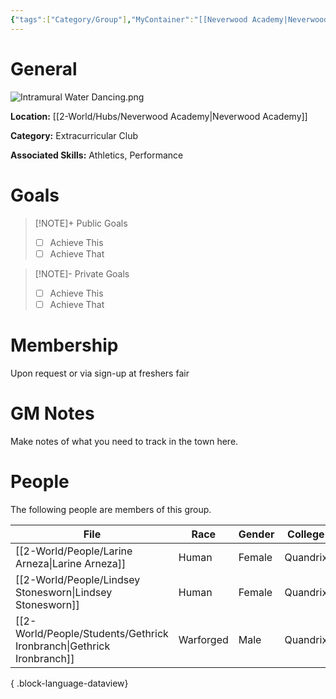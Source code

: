 ```yaml
---
{"tags":["Category/Group"],"MyContainer":"[[Neverwood Academy|Neverwood Academy]]","MyCategory":"Extracurricular Club","image":"Intramural Water Dancing.png","obsidianUIMode":"preview","leaders":null,"staff":null,"members":null,"initiates":null,"primary_contact":null,"Skill1":"Athletics","Skill2":"Performance","dg-publish":true,"dg-path":"World/Groups/Extracurricular Club/Intramural Water-Dancing Club.md","permalink":"/world/groups/extracurricular-club/intramural-water-dancing-club/","dgPassFrontmatter":true,"updated":"2025-09-29T12:51:56.000+01:00"}
---
```



# General

![Intramural Water Dancing.png](/img/user/z_Assets/Extracurriculars/Intramural%20Water%20Dancing.png)

**Location:** [[2-World/Hubs/Neverwood Academy\|Neverwood Academy]]

**Category:** Extracurricular Club

**Associated Skills:** Athletics, Performance

# Goals

> [!NOTE]+ Public Goals
> - [ ] Achieve This
> - [ ] Achieve That

> [!NOTE]- Private Goals
> - [ ] Achieve This
> - [ ] Achieve That

# Membership
Upon request or via sign-up at freshers fair

# GM Notes

Make notes of what you need to track in the town here. 


# People

The following people are members of this group.  


| File                                                                    | Race      | Gender | College  |
| ----------------------------------------------------------------------- | --------- | ------ | -------- |
| [[2-World/People/Larine Arneza\|Larine Arneza]]                      | Human     | Female | Quandrix |
| [[2-World/People/Lindsey Stonesworn\|Lindsey Stonesworn]]            | Human     | Female | Quandrix |
| [[2-World/People/Students/Gethrick Ironbranch\|Gethrick Ironbranch]] | Warforged | Male   | Quandrix |

{ .block-language-dataview}
